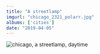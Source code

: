 ```yaml
---
title: "A streetlamp"
imgurl: "chicago_2321_polarr.jpg"
albums: ['cities']
date: "2019-04-05"
---
```

![chicago, a streetlamp, daytime](https://apfbvvpren.cloudimg.io/v7/raw.githubusercontent.com/wpix/solid-pipix/master/photos/chicago_2321_polarr.jpg?width/cdn/n/n)
